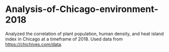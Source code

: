 # Analysis-of-Chicago-environment-2018
Analyzed the correlation of plant population, human density, and heat island index in Chicago at a timeframe of 2018. Used data from https://chichives.com/data. 
